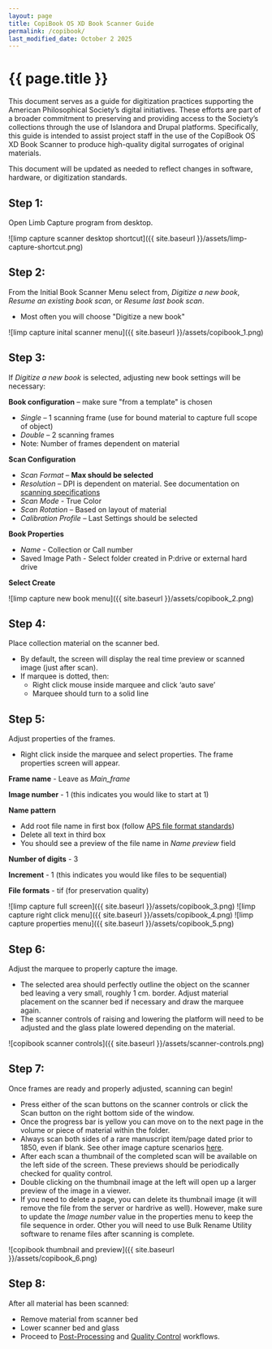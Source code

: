 ```yaml
---
layout: page
title: CopiBook OS XD Book Scanner Guide
permalink: /copibook/
last_modified_date: October 2 2025
---
```


# {{ page.title }}

This document serves as a guide for digitization practices supporting the American Philosophical Society’s digital initiatives. These efforts are part of a broader commitment to preserving and providing access to the Society’s collections through the use of Islandora and Drupal platforms. Specifically, this guide is intended to assist project staff in the use of the CopiBook OS XD Book Scanner to produce high-quality digital surrogates of original materials.

This document will be updated as needed to reflect changes in software, hardware, or digitization standards.

## Step 1: 
Open Limb Capture program from desktop. 

![limp capture scanner desktop shortcut]({{ site.baseurl }}/assets/limp-capture-shortcut.png)  

## Step 2:  
From the Initial Book Scanner Menu select from, *Digitize a new book*, *Resume an existing book scan*, or *Resume last book scan*.
 * Most often you will choose "Digitize a new book"

![limp capture inital scanner menu]({{ site.baseurl }}/assets/copibook_1.png)  

## Step 3:  
If *Digitize a new book* is selected, adjusting new book settings will be necessary:  

**Book configuration** – make sure "from a template" is chosen
 * *Single* – 1 scanning frame (use for bound material to capture full scope of object)
 * *Double* – 2 scanning frames
 * Note: Number of frames dependent on material

**Scan Configuration**  
 * *Scan Format* – **Max should be selected**
 * *Resolution* – DPI is dependent on material. See documentation on [scanning specifications](https://americanphilosophicalsociety.github.io/APS_digitization/digitization/#scanning-equipment-and-specifications)
 * *Scan Mode* - True Color  
 * *Scan Rotation* – Based on layout of material
 * *Calibration Profile* – Last Settings should be selected

**Book Properties**
 * *Name* - Collection or Call number 
 * Saved Image Path - Select folder created in P:drive or external hard drive

**Select Create**

![limp capture new book menu]({{ site.baseurl }}/assets/copibook_2.png) 

## Step 4:  
Place collection material on the scanner bed.
 * By default, the screen will display the real time preview or scanned image (just after scan).
 * If marquee is dotted, then:
    * Right click mouse inside marquee and click ‘auto save’
    * Marquee should turn to a solid line

## Step 5:  
Adjust properties of the frames.
 * Right click inside the marquee and select properties. The frame properties screen will appear.

**Frame name** - Leave as *Main_frame*

**Image number** - 1 (this indicates you would like to start at 1)  
 
**Name pattern**
 * Add root file name in first box (follow [APS file format standards](https://americanphilosophicalsociety.github.io/APS_digitization/digitization/#file-storage))
 * Delete all text in third box
 * You should see a preview of the file name in *Name preview* field

**Number of digits** - 3  

**Increment** - 1 (this indicates you would like files to be sequential)

**File formats** - tif (for preservation quality)

![limp capture full screen]({{ site.baseurl }}/assets/copibook_3.png)
![limp capture right click menu]({{ site.baseurl }}/assets/copibook_4.png)
![limp capture properties menu]({{ site.baseurl }}/assets/copibook_5.png)

## Step 6:  
Adjust the marquee to properly capture the image.  
 * The selected area should perfectly outline the object on the scanner bed leaving a very small, roughly 1 cm. border. Adjust material placement on the scanner bed if necessary and draw the marquee again.
 * The scanner controls of raising and lowering the platform will need to be adjusted and the glass plate lowered depending on the material.

![copibook scanner controls]({{ site.baseurl }}/assets/scanner-controls.png)  

## Step 7:  
Once frames are ready and properly adjusted, scanning can begin!  
 * Press either of the scan buttons on the scanner controls or click the Scan button on the right bottom side of the window.  
 * Once the progress bar is yellow you can move on to the next page in the volume or piece of material within the folder.  
 * Always scan both sides of a rare manuscript item/page dated prior to 1850, even if blank. See other image capture scenarios [here](https://americanphilosophicalsociety.github.io/APS_digitization/digitization/#image-capture).  
 * After each scan a thumbnail of the completed scan will be available on the left side of the screen. These previews should be periodically checked for quality control.  
 * Double clicking on the thumbnail image at the left will open up a larger preview of the image in a viewer.  
 * If you need to delete a page, you can delete its thumbnail image (it will remove the file from the server or hardrive as well). However, make sure to update the *Image number* value in the properties menu to keep the file sequence in order. Other you will need to use Bulk Rename Utility software to rename files after scanning is complete.  

![copibook thumbnail and preview]({{ site.baseurl }}/assets/copibook_6.png)  


## Step 8:
After all material has been scanned:
 * Remove material from scanner bed
 * Lower scanner bed and glass
 * Proceed to [Post-Processing](https://americanphilosophicalsociety.github.io/APS_digitization/digitization/#post-processing) and [Quality Control](https://americanphilosophicalsociety.github.io/APS_digitization/digitization/#quality-control-measures) workflows.
